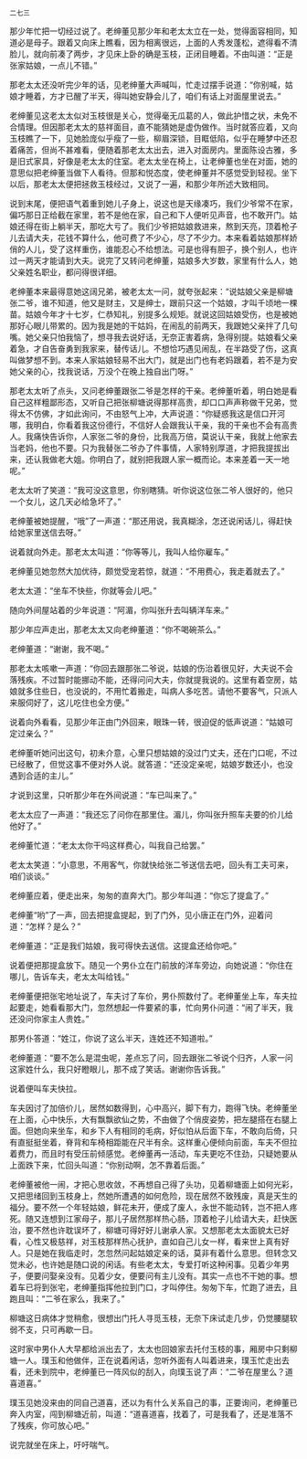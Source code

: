    二七三 

   那少年忙把一切经过说了。老绅董见那少年和老太太立在一处，觉得面容相同，知道必是母子。跟着又向床上瞧看，因为相离很远，上面的人秀发蓬松，遮得看不清脸儿，就向前凑了两步，才见床上卧的确是玉枝，正闭目睡着。不由叫道：“正是张家姑娘，一点儿不错。”

   那老太太还没听完少年的话，见老绅董大声喊叫，忙走过摆手说道：“你别喊，姑娘才睡着，方才已醒了半天，得叫她安静会儿了，咱们有话上对面屋里说去。”

   老绅董见这老太太似对玉枝很是关心，觉得毫无瓜葛的人，做此护惜之状，未免不合情理。但因那老太太的慈祥面目，直不能猜她是虚伪做作。当时就答应着，又向玉枝瞧了一下，见她脸庞似乎瘦了一些，柳眉深锁，目眶低陷，似乎在睡梦中还忍着痛苦，但尚不甚难看，便随着那老太太出去，进入对面房内。里面陈设古雅，多是旧式家具，好像是老太太的住室。老太太坐在椅上，让老绅董也坐在对面，她的意思似把老绅董当做下人看待。但那和悦态度，使老绅董并不感觉受到轻视。坐下以后，那老太太便把拯救玉枝经过，又说了一遍，和那少年所述大致相同。

   说到末尾，便把语气着重到她儿子身上，说这也是天缘凑巧，我们少爷常不在家，偏巧那日正给截在家里，若不是他在家，自己和下人便听见声音，也不敢开门。姑娘还得在街上躺半天，那吃大亏了。我们少爷把姑娘救进来，熬到天亮，顶着枪子儿去请大夫，花钱不算什么，他可费了不少心，尽了不少力。本来看着姑娘那样娇俏的人儿，受了这样重伤，谁能忍心不给想法。可是也得有胆子，换个别人，也许过一两天才能请到大夫。说完了又转问老绅董，姑娘多大岁数，家里有什么人，她父亲姓名职业，都问得很详细。

   老绅董本来最得意她这阔兄弟，被老太太一问，就夸张起来：“说姑娘父亲是柳塘张二爷，谁不知道，他又是财主，又是绅士，跟前只这一个姑娘，才叫千顷地一棵苗。姑娘今年才十七岁，仁恭知礼，别提多么规矩。就说这回姑娘受伤，也是被她那好心眼儿带累的。因为我是她的干姑妈，在闹乱的前两天，我跟她父亲拌了几句嘴。她父亲只怕我恼了，想寻我去说好话，无奈正害着病，急得别提。姑娘看父亲着急，才自告奋勇到我家来，替传话儿。不想恰巧遇见闹乱，在半路受了伤，这真叫做梦想不到。本来人家姑娘轻易不出大门，就是出门也有老妈跟着，若不是为安她父亲的心，找我说话，万没个在晚上独自出门呀。”

   那老太太听了点头，又问老绅董跟张二爷是怎样的干亲。老绅董听着，明白她是看自己这样粗鄙形态，又听自己把张柳塘说得那样高贵，却口口声声称做干兄弟，觉得太不仿佛，才如此询问，不由怒气上冲，大声说道：“你疑惑我这是信口开河哪，我明白，你看着我这份德行，不信好人会跟我认干亲，我的干亲也不会有高贵人。我痛快告诉你，人家张二爷的身份，比我高万倍，莫说认干亲，我就上他家去当老妈，他也不要。只为我替张二爷办了件事情，人家特别厚道，才把我提拔出来，还认我做老大姐。你明白了，就别把我跟人家一概而论。本来差着一天一地呢。”

   老太太听了笑道：“我可没这意思，你别瞎猜。听你说这位张二爷人很好的，他只一个女儿，这几天必给急坏了。”

   老绅董被她提醒，“哦”了一声道：“那还用说，我真糊涂，怎还说闲话儿，得赶快给她家里送信去呀。”

   说着就向外走。那老太太叫道：“你等等儿，我叫人给你雇车。”

   老绅董见她忽然大加优待，颇觉受宠若惊，就道：“不用费心，我走着就去了。”

   老太太道：“坐车不快些，你就等会儿吧。”

   随向外间屋站着的少年说道：“阿湄，你叫张升去叫辆洋车来。”

   那少年应声走出，那老太太又向老绅董道：“你不喝碗茶么。”

   老绅董道：“谢谢，我不喝。”

   那老太太咳嗽一声道：“你回去跟那张二爷说，姑娘的伤治着很见好，大夫说不会落残疾。不过暂时能挪动不能，还得问问大夫，你就提我说的。这里有着空房，姑娘就多住些日，也没说的，不用忙着搬走，叫病人多吃苦。请他不要客气，只派人来服伺好了，这儿吃住也全方便。”

   说着向外看看，见那少年正由门外回来，眼珠一转，很迫促的低声说道：“姑娘可定过亲么？”

   老绅董听她问出这句，初未介意，心里只想姑娘的没过门丈夫，还在门口呢，不过已经散了，但觉这事不便对外人说。就答道：“还没定亲呢，姑娘岁数还小，也没遇到合适的主儿。”

   才说到这里，只听那少年在外间说道：“车已叫来了。”

   老太太应了一声道：“我还忘了问你在那里住。湄儿，你叫张升照车夫要的价儿给他好了。”

   老绅董忙道：“老太太你干吗这样费心，叫我自己给罢。”

   老太太笑道：“小意思，不用客气，你就快给张二爷送信去吧，回头有工夫可来，咱们谈谈。”

   老绅董应着，便走出来，匆匆的直奔大门。那少年叫道：“你忘了提盒了。”

   老绅董“哟”了一声，回去把提盒提起，到了门外，见小唐正在门外，迎着问道：“怎样？是么？”

   老绅董道：“正是我们姑娘，我可得快去送信。这提盒还给你吧。”

   说着便把那提盒放下。随见一个男仆立在门前放的洋车旁边，向她说道：“你住在哪儿，告诉车夫，老太太叫给钱。”

   老绅董便把张宅地址说了，车夫讨了车价，男仆照数付了。老绅董坐上车，车夫拉起要走，她看看那大门，忽然想起一件要紧的事，忙向男仆问道：“闹了半天，我还没问你家主人贵姓。”

   那男仆答道：“姓江，你说了这么半天，连姓还不知道啦。”

   老绅董道：“要不怎么是混虫呢，差点忘了问，回去跟张二爷说个归齐，人家一问这家姓什么，我只好瞪眼儿，那不成了笑话。谢谢你告诉我。”

   说着便叫车夫快拉。

   车夫因讨了加倍价儿，居然如数得到，心中高兴，脚下有力，跑得飞快。老绅董坐在上面，心中快乐，大有飘飘欲仙之势，不由做了个俏皮姿势，把左腿搭在右腿上面。但她向来坐车，和乡下人有相同的毛病，好似怕从后面下车，不敢向后倚，只有直挺挺坐着，脊背和车椅相距能在尺半有余。这样重心便倾向前面，车夫不但拉着费力，而且时有受压前倾感觉。老绅董再一活动，车夫更吃不住劲，只疑她要从上面跌下来，忙回头叫道：“你别动啊，怎不靠着后面。”

   老绅董被他一闹，才把心思收敛，不再想自己得了头功，见着柳塘面上如何光彩，又把思绪回到玉枝身上，然她所遭遇的如何危险，现在居然不致残废，真是天生的福分。要不然一个年轻姑娘，鲜花未开，便成了废人，永世不能动转，岂不把人疼死。随又连想到江家母子，那儿子居然那样热心肠，顶着枪子儿给请大夫，赶快医治，要不然也许耽误坏了，柳塘可得好好儿谢承人家。又想那老太太面貌太已好看，心性又极慈祥，对玉枝那样热心抚护，直如自己儿女一样，看来世上真有好人。只是她在我临走时，怎忽然问起姑娘定亲的话，莫非有着什么意思。但转念又觉未必，也许她是随口说的闲话。有些老太太，专爱打听这种闲事。见着少年男子，便要问娶亲没有。见着少女，便要问有主儿没有。其实一点也不干她的事。想着车已将到张宅，老绅董指挥他拉到门口，才叫停住。匆匆下车，忙跑了进去，且跑且叫：“二爷在家么，我来了。”

   柳塘这日病体才觉稍愈，很想出门托人寻觅玉枝，无奈下床试走几步，仍觉腰腿软弱不支，只可再歇一日。

   这时家中男仆人大早都给派出去了，太太也回娘家去托付玉枝的事，厢房中只剩柳塘一人。璞玉和他做伴，正在说着闲话，忽听外面有人叫着进来，璞玉忙走出去看，还未到院中，老绅董已一阵风似的刮入，向璞玉说了声：“二爷在屋里么？道喜道喜。”

   璞玉见她没来由的同自己道喜，还以为有什么关系自己的事，正要询问，老绅董已奔入内室，闯到柳塘近前，叫道：“道喜道喜，找着了，可是我看了，还是准落不了残疾，你可放心吧。”

   说完就坐在床上，吁吁喘气。

